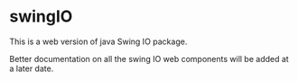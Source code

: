 # swingIO

This is a web version of java Swing IO package.

Better documentation on all the swing IO web components will be added at a later date.
